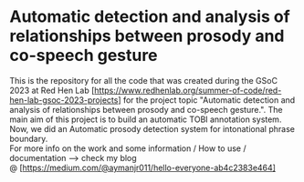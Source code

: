 # Automatic detection and analysis of relationships between prosody and co-speech gesture

This is the repository for all the code that was created during the GSoC 2023 at Red Hen Lab [https://www.redhenlab.org/summer-of-code/red-hen-lab-gsoc-2023-projects] for the project topic "Automatic detection and analysis of relationships between prosody and co-speech gesture.". The main aim of this project is to build an automatic TOBI annotation system.
Now, we did an Automatic prosody detection system for intonational phrase boundary.
</br>For more info on the work and some information / How to use / documentation --> check my blog </br>@ [https://medium.com/@aymanjr011/hello-everyone-ab4c2383e464]
